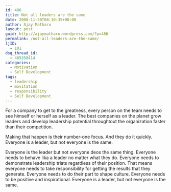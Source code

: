 ```yaml
---
id: 486
title: Not all leaders are the same
date: 2008-11-30T08:10:35+00:00
author: Ajay Matharu
layout: post
guid: http://ajaymatharu.wordpress.com/?p=486
permalink: /not-all-leaders-are-the-same/
ljID:
  - 101
dsq_thread_id:
  - 465358414
categories:
  - Motivation
  - Self Development
tags:
  - leadership
  - movitation
  - responsibility
  - Self Development
---
```

For a company to get to the greatness, every person on the team needs to see himself or herself as a leader. The best companies on the planet grow leaders and develop leadership potential throughtout the organization faster than their competition.

Making that happen is their number-one focus. And they do it quickly. Everyone is a leader, but not everyone is the same.

Everyone is the leader but not everyone deos the same thing. Everyone needs to behave lika a leader no matter what they do. Everyone needs to demonstrate leadership triats regardless of their position. That means everyone needs to take responsibility for getting the results that they generate. Everyone needs to do their part to shape culture. Everyone needs to be positive and inspirational. Everyone is a leader, but not everyone is the same.